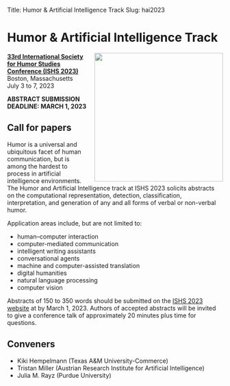 Title: Humor & Artificial Intelligence Track
Slug: hai2023

Humor & Artificial Intelligence Track
=====================================

<img src="{static}/images/hai2023.png" style="float:right; width:
300px; margin-left: 1em;" />**[33rd International Society for Humor Studies Conference (ISHS 2023)](https://combeyond.bu.edu/offering/international-society-of-humor-studies-conference-2023/)**<br>
Boston, Massachusetts<br>
July 3 to 7, 2023

**ABSTRACT SUBMISSION DEADLINE: MARCH 1, 2023**


Call for papers
---------------

Humor is a universal and ubiquitous facet of human communication, but is among the hardest to process in artificial intelligence environments. The Humor and Artificial Intelligence track at ISHS 2023 solicits abstracts on the computational representation, detection, classification, interpretation, and generation of any and all forms of verbal or non-verbal humor.

Application areas include, but are not limited to:

* human–computer interaction
* computer-mediated communication
* intelligent writing assistants
* conversational agents
* machine and computer-assisted translation
* digital humanities
* natural language processing
* computer vision

Abstracts of 150 to 350 words should be submitted on the [ISHS 2023 website](https://combeyond.bu.edu/offering/international-society-of-humor-studies-conference-2023/submissions/) at by March 1, 2023.  Authors of accepted abstracts will be invited to give a conference talk of approximately 20 minutes plus time for questions.


Conveners
---------

* Kiki Hempelmann (Texas A&M University-Commerce)
* Tristan Miller (Austrian Research Institute for Artificial Intelligence)
* Julia M. Rayz (Purdue University)
